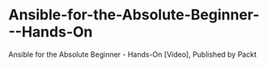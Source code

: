 # Ansible-for-the-Absolute-Beginner---Hands-On
Ansible for the Absolute Beginner - Hands-On [Video], Published by Packt
